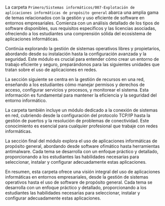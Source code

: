 La carpeta `Primero/Sistemas informáticos/007-Explotación de aplicaciones informáticas de propósito general` abarca una amplia gama de temas relacionados con la gestión y uso eficiente de software en entornos empresariales. Comienza con un análisis detallado de los tipos de software disponibles, sus requisitos específicos y las licencias asociadas, ofreciendo a los estudiantes una comprensión sólida del ecosistema de aplicaciones informáticas.

Continúa explorando la gestión de sistemas operativos libres y propietarios, abordando desde su instalación hasta la configuración avanzada y la seguridad. Este módulo es crucial para entender cómo crear un entorno de trabajo eficiente y seguro, preparándonos para las siguientes unidades que tratan sobre el uso de aplicaciones en redes.

La sección siguiente se centra en la gestión de recursos en una red, enseñando a los estudiantes cómo manejar permisos y derechos de acceso, configurar servicios y procesos, y monitorear el sistema. Esta información es fundamental para mantener la eficiencia y la seguridad del entorno informático.

La carpeta también incluye un módulo dedicado a la conexión de sistemas en red, cubriendo desde la configuración del protocolo TCP/IP hasta la gestión de puertos y la resolución de problemas de conectividad. Este conocimiento es esencial para cualquier profesional que trabaje con redes informáticas.

La sección final del módulo explora el uso de aplicaciones informáticas de propósito general, abordando desde software ofimático hasta herramientas antimalware. Cada tema se desarrolla con un enfoque práctico y detallado, proporcionando a los estudiantes las habilidades necesarias para seleccionar, instalar y configurar adecuadamente estas aplicaciones.

En resumen, esta carpeta ofrece una visión integral del uso de aplicaciones informáticas en entornos empresariales, desde la gestión de sistemas operativos hasta el uso de software de propósito general. Cada tema se desarrolla con un enfoque práctico y detallado, proporcionando a los estudiantes las habilidades necesarias para seleccionar, instalar y configurar adecuadamente estas aplicaciones.
